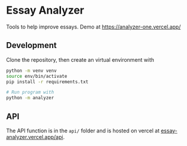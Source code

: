# Essay Analyzer

Tools to help improve essays. Demo at https://analyzer-one.vercel.app/

## Development

Clone the repository, then create an virtual environment with

```bash
python -m venv venv
source env/bin/activate
pip install -r requirements.txt

# Run program with
python -m analyzer
```

## API

The API function is in the `api/` folder and is hosted on vercel at [essay-analyzer.vercel.app/api](https://essay-analyzer.vercel.app/api).
